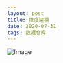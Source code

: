 ```yaml
---
layout: post
title: 维度建模
date: 2020-07-31
tags: 数据仓库
---
```


![Image](https://github.com/datawarehouser/picture/raw/master/dimension_modeling.jpg)